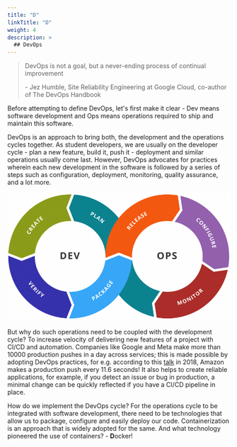 ```yaml
---
title: "D"
linkTitle: "D"
weight: 4
description: >
  ## DevOps
---
```


> DevOps is not a goal, but a never-ending process of continual improvement
>
> \- Jez Humble, Site Reliability Engineering at Google Cloud, co-author of The DevOps Handbook

Before attempting to define DevOps, let's first make it clear - Dev means software development and Ops means operations required to ship and maintain this software.

DevOps is an approach to bring both, the development and the operations cycles together. As student developers, we are usually on the developer cycle - plan a new feature, build it, push it - deployment and similar operations usually come last. However, DevOps advocates for practices wherein each new development in the software is followed by a series of steps such as configuration, deployment, monitoring, quality assurance, and a lot more.

![The DevOps cycle](devops.png)

But why do such operations need to be coupled with the development cycle? To increase velocity of delivering new features of a project with CI/CD and automation. Companies like Google and Meta make more than 10000 production pushes in a day across services; this is made possible by adopting DevOps practices, for e.g. according to this [talk](https://www.youtube.com/watch?v=ZzLa0YEbGIY) in 2018, Amazon makes a production push every 11.6 seconds! It also helps to create reliable applications, for example, if you detect an issue or bug in production, a minimal change can be quickly reflected if you have a CI/CD pipeline in place.

How do we implement the DevOps cycle? For the operations cycle to be integrated with software development, there need to be technologies that allow us to package, configure and easily deploy our code. Containerization is an approach that is widely adopted for the same. And what technology pioneered the use of containers? - **D**ocker!
